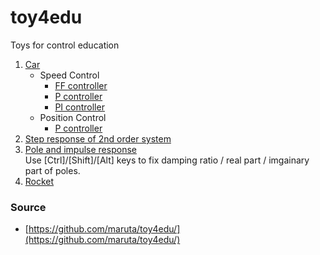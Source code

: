 # toy4edu
Toys for control education

1. [Car](https://maruta.github.io/toy4edu/car01/index.html)
    * Speed Control
      * [FF controller](https://maruta.github.io/toy4edu/car01/index.html#/hU/RCoMwDPyagu5Bgk7ERzcZjH2FaAdCaaWmTv9+qYF26MPgaK93uaQR0MxT99GJqG4CGpFDwAqi8ALx+8HaDhbUy0npjUZrlJKWnbfTPY5GE00WX0UT+MLUdz3N/4WSSKf1j6Kls+TkKwiQwbUUxf8eLkR8+LJ35RjUBCvRWR3/s4txm6eeHPI+LmzKGMZ5Ut3G5pKheYyrHJI8jUVVG0cRJ1K1KUtf)
       * [P controller](https://maruta.github.io/toy4edu/car01/index.html#/fVB/C4MgEP00Qg02XDFif/aDwdiniHIQiIadrr79zm5oFAxOPd97d8+T8XIa249KWFExXrKMh5g5yz2Aeb2jlh3F7+6AdFqB0VIKQ8zbqg4GrTBNnFehAx2Q+q4H/21IAbgbf8kb3G9U+QrAleUV+WKQWgTS151xuZ/or4kNZb77aW206W0EWKPig1cwjvtUowUa2IavoOiHaZTtQqS7gH4Ms+iTLI2ioolWmGNSNClBXw==)
      * [PI controller](https://maruta.github.io/toy4edu/car01/index.html#/fVHRCoMwDPyaggobrrLJHudEGPsK0Q4KpUptnf79UqNtURjENlzO3HkKpglNOYODZCWccBUkfQx9/ZURyW1vZ1tNMH8sNPrcjebdKL2PB6TppFadEEzh5GNko3knoY1GywIFvHRstx70w4Jlg3WvnPkrvvvuHXJZEe4QikirQ051W78bPEKJJRUfilU4wTOGJAyNFkhhCWzM/tnFpcYtXVwmmw7sWW0m+EMCJcW0UdLnsYA+zZfsjcY8jUsaq+VDL+oZh+NZdxWfWBvR2JPy0ktBD01exgj9AA==)
    * Position Control
      * [P controller](https://maruta.github.io/toy4edu/car01/index.html#/hU/RCoMwDPyagg4mUR/ERzcZjH2FaAdCaaWmWv9+6Srt0IfBkV5zSS5h0MxTt8qEVTcGDSsgwAIrXYL4/SBtBwnq5ZTplUSthODaK28jexyVJJosrooc/IOpm3ry/4XgSFG7T9lSzMG3vkIGspyV/0eY0OBaL24ZfbXp3go1QXM0WsaVvsl40FNOBv1JJhzrMYzzJLrNizZD9RgtH5IijUVVG62IE6na3f0D)
2. [Step response of 2nd order system](https://maruta.github.io/toy4edu/stepresp2/index.html)
3. [Pole and impulse response](https://maruta.github.io/toy4edu/poleresp/index.html)  
  Use [Ctrl]/[Shift]/[Alt] keys to fix damping ratio / real part / imgainary part of poles.
4. [Rocket](https://maruta.github.io/toy4edu/rocket/index.html)

### Source

 * [https://github.com/maruta/toy4edu/](https://github.com/maruta/toy4edu/)
